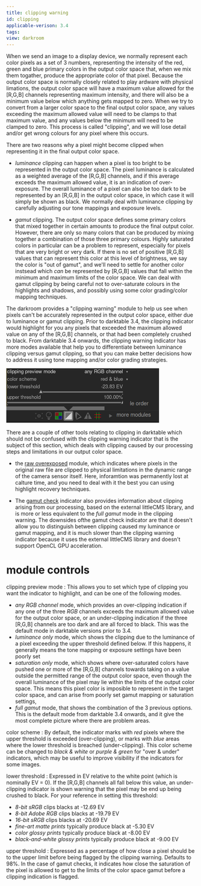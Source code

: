 ```yaml
---
title: clipping warning
id: clipping
applicable-verison: 3.4
tags: 
view: darkroom
---
```


When we send an image to a display device, we normally represent each color pixels as a set of 3 numbers, representing the intensity of the red, green and blue primary colors in the output color space that, when we mix them togather, produce the appropriate color of that pixel. Because the output color space is normally closely related to play ardware with physical limations, the output color space will have a maximum value allowed for the [R,G,B] channels representing maximum intensity, and there will also be a minimum value below which anything gets mapped to zero. When we try to convert from a larger color space to the final output color space, any values exceeding the maximum allowed value will need to be clamps to that maximum value, and any values below the minimum will need to be clamped to zero. This process is called "clipping", and we will lose detail and/or get wrong colours for any pixel where this occurs.

There are two reasons why a pixel might become clipped when representing it in the final output color space.

- _luminance_ clipping can happen when a pixel is too bright to be represented in the output color space. The pixel luminance is calculated as a weighted average of the [R,G,B] channels, and if this average exceeds the maximum allowed value, it is an indication of over-exposure. The overall luminance of a pixel can also be too dark to be represented by an [R,G,B] in the output color space, in which case it will simply be shown as black. We normally deal with luminance clipping by carefully adjusting our tone mappings and exposure levels.

- _gamut_ clipping. The output color space defines some primary colors that mixed together in certain amounts to produce the final output color. However, there are only so many colors that can be produced by mixing together a combination of those three primary colours. Highly saturated colors in particular can be a problem to represent, especially for pixels that are very bright or very dark. If there is no set of positive [R,G,B] values that can represent this color at this level of brightness, we say the color is "out of gamut", and we'll need to settle for another color instsead which _can_ be represented by [R,G,B] values that fall within the minimum and maximum limits of the color space. We can deal with gamut clipping by being careful not to over-saturate colours in the highlights and shadows, and possibly using some color grading/color mapping techniques.

The darkroom provides a "clipping warning" module to help us see when pixels can't be accurately represented in the output color space, either due to luminance or gamut clipping. Prior to darktable 3.4, the clipping indicator would highlight for you any pixels that exceeded the maximum allowed value on any of the [R,G,B] channels, or that had been completely crushed to black. From darktable 3.4 onwards, the clipping warning indicator has more modes available that help you to differentiate between luminance clipping versus gamut clipping, so that you can make better decisions how to address it using tone mapping and/or color grading strategies.

![clipping-menu](./clipping/clipping-menu.png)

There are a couple of other tools relating to clipping in darktable which should not be confused with the clipping warning indicator that is the subject of this section, which deals with clipping caused by our processing steps and limitations in our output color space.

- the [raw overexposed](raw-overexposed.md) module, which indicates where pixels in the original raw file are clipped to physical limitations in the dynamic range of the camera sensor itself. Here, inforamtion was permanently lost at calture time, and you need to deal with it the best you can using highlight recovery techniques.

- The [gamut check](gamut-check.md) indicator also provides information about clipping arising from our processing, based on the external littleCMS library, and is more or less equivalent to the _full gamut_ mode in the clipping warning. The downsides ofthe gamut check indicator are that it doesn't allow you to distinguish between clipping caused my luminance or gamut mapping, and it is much slower than the clipping warning indicator because it uses the external littleCMS library and doesn't support OpenCL GPU acceleration.

# module controls

clipping preview mode
: This allows you to set which type of clipping you want the indicator to highlight, and can be one of the following modes.

- _any RGB channel_ mode, which provides an over-clipping indication if any one of the three _RGB_ channels exceeds the maximum allowed value for the output color space, or an under-clipping indication if the three [R,G,B] channels are too dark and are all forced to black. This was the default mode in darktable versions prior to 3.4.
- _luminance only_ mode, which shows the clipping due to the luminance of a pixel exceeding the upper threshold defined below. If this happens, it generally means the tone mapping or exposure settings have been poorly set
- _saturation only_ mode, which shows where over-saturated colors have pushed one or more of the [R,G,B] channels towards taking on a value outside the permitted range of the output color space, even though the overall luminance of the pixel may lie within the limits of the output color space. This means this pixel color is imposible to represent in the target color space, and can arise from poorly set gamut mapping or saturation settings,
- _full gamut_ mode, that shows the combination of the 3 previous options. This is the default mode from darktable 3.4 onwards, and it give the most complete picture where there are problem areas.

color scheme
: By default, the indicator marks with _red_ pixels where the upper threshold is exceeded (over-clipping), or marks with _blue_ areas where the lower threshold is breached (under-clipping). This color scheme can be changed to _black & white_ or _purple & green_ for "over & under" indicators, which may be useful to improve visibility if the indicators for some images.

lower threshold
: Expressed in EV relative to the white point (which is nominally EV = 0). If the [R,G,B] channels all fall below this value, an under-clipping indicator is shown warning that the pixel may be end up being crushed to black. For your reference in setting this threshold:

- _8-bit sRGB_ clips blacks at -12.69 EV
- _8-bit Adobe RGB_ clips blacks at -19.79 EV
- _16-bit sRGB_ clips blacks at -20.69 EV
- _fine-art matte prints_ typically produce black at -5.30 EV
- _color glossy prints_ typically produce black at -8.00 EV
- _black-and-white glossy prints_ typically produce black at -9.00 EV

upper threshold
: Expressed as a percentage of how close a pixel should be to the upper limit before being flagged by the clipping warning. Defaults to 98%. In the case of gamut checks, it indicates how close the saturation of the pixel is allowed to get to the limits of the color space gamut before a clipping indication is flagged.


